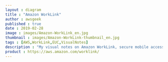 ```yaml
---
layout : diagram
title : "Amazon WorkLink"
author : awsgeek
published : true
date : 2019-02-28
image : images/Amazon-WorkLink_en.jpg
thumbnail : images/Amazon-WorkLink-thumbnail_en.jpg
tags : [AWS,WorkLink,EUC,VisualNotes]
description : "My visual notes on Amazon WorkLink, secure mobile access to your intranet websites and web applications. Now with support for Android phones! "
product : https://aws.amazon.com/worklink/
---
```

